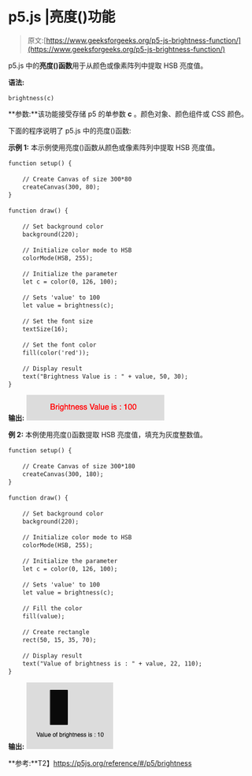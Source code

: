 # p5.js |亮度()功能

> 原文:[https://www.geeksforgeeks.org/p5-js-brightness-function/](https://www.geeksforgeeks.org/p5-js-brightness-function/)

p5.js 中的**亮度()函数**用于从颜色或像素阵列中提取 HSB 亮度值。

**语法:**

```
brightness(c)
```

**参数:**该功能接受存储 p5 的单参数 **c** 。颜色对象、颜色组件或 CSS 颜色。

下面的程序说明了 p5.js 中的亮度()函数:

**示例 1:** 本示例使用亮度()函数从颜色或像素阵列中提取 HSB 亮度值。

```
function setup() {

    // Create Canvas of size 300*80
    createCanvas(300, 80);
}

function draw() {

    // Set background color
    background(220);

    // Initialize color mode to HSB
    colorMode(HSB, 255);

    // Initialize the parameter
    let c = color(0, 126, 100);

    // Sets 'value' to 100
    let value = brightness(c); 

    // Set the font size
    textSize(16);

    // Set the font color
    fill(color('red'));

    // Display result
    text("Brightness Value is : " + value, 50, 30);
}
```

**输出:**
![](img/4ce3236a1bde4f9564d3addd5d755377.png)

**例 2:** 本例使用亮度()函数提取 HSB 亮度值，填充为灰度整数值。

```
function setup() {

    // Create Canvas of size 300*180
    createCanvas(300, 180);
}

function draw() {

    // Set background color
    background(220);

    // Initialize color mode to HSB
    colorMode(HSB, 255);

    // Initialize the parameter
    let c = color(0, 126, 100);

    // Sets 'value' to 100
    let value = brightness(c); 

    // Fill the color 
    fill(value);

    // Create rectangle
    rect(50, 15, 35, 70);

    // Display result
    text("Value of brightness is : " + value, 22, 110);
}
```

**输出:**
![](img/9b8c08f172e75b9dd0ea4ab648296910.png)

**参考:**T2】https://p5js.org/reference/#/p5/brightness